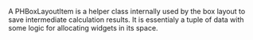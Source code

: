 A PHBoxLayoutItem is a helper class internally used by the box layout to save intermediate calculation results. It is essentialy a tuple of data with some logic for allocating widgets in its space.